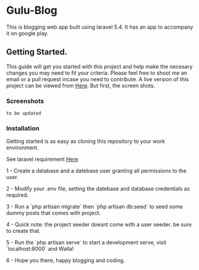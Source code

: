 # Gulu-Blog
This is blogging web app built using laravel 5.4. It has an app to accompany it on google play.
## Getting Started.
This guide will get you started with this project and help make the necesary changes you may need to fit your criteria.
Please feel free to shoot me an email or a pull request incase you need to contribute.
A live version of this project can be viewed from <a href="http://gulu.kanamo.biz">Here</a>. But first, the screen shots.
### Screenshots
`to be updated`
### Installation 
Getting started is as easy as cloning this repository to your work environment.
<p>See laravel requirement <a href="https://laravel.com/docs/5.4/installation">Here</a></p>
  <p>1 - Create a database and a datebase user granting all permissions to the user.</p>
  <p>2 - Modify your .env file, setting the datebase and database credentials as required.</p>
  <p>3 - Run a `php artisan migrate` then `php artisan db:seed` to seed some dummy posts that comes with project.</p>
  <p>4 - Quick note: the project seeder doesnt come with a user seeder. be sure to create that.</p>
  <p>5 - Run the `php artisan serve` to start a development serve, visit `localhost:8000` and Walla!</p>
  <p>6 - Hope you there, happy blogging and coding.</p>
  
  
  
  
  
